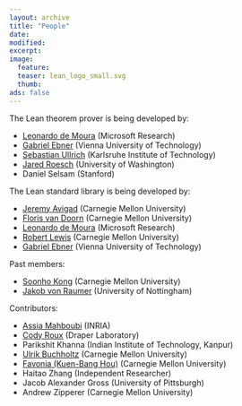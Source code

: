 ```yaml
---
layout: archive
title: "People"
date:
modified:
excerpt:
image:
  feature:
  teaser: lean_logo_small.svg
  thumb:
ads: false
---
```


The Lean theorem prover is being developed by:

- [Leonardo de Moura](http://research.microsoft.com/en-us/um/people/leonardo) (Microsoft Research)
- [Gabriel Ebner](https://gebner.org/) (Vienna University of Technology)
- [Sebastian Ullrich](https://kha.github.io/) (Karlsruhe Institute of Technology)
- [Jared Roesch](http://jroesch.github.io/) (University of Washington)
- Daniel Selsam (Stanford)

The Lean standard library is being developed by:

- [Jeremy Avigad](http://www.andrew.cmu.edu/user/avigad) (Carnegie Mellon University)
- [Floris van Doorn](http://www.contrib.andrew.cmu.edu/~fpv/) (Carnegie Mellon University)
- [Leonardo de Moura](http://research.microsoft.com/en-us/um/people/leonardo) (Microsoft Research)
- [Robert Lewis](https://www.andrew.cmu.edu/user/rlewis1/Site/Home.html) (Carnegie Mellon University)
- [Gabriel Ebner](https://gebner.org/) (Vienna University of Technology)

Past members:

- [Soonho Kong](http://www.cs.cmu.edu/~soonhok) (Carnegie Mellon University)
- [Jakob von Raumer](http://von-raumer.de/) (University of Nottingham)

Contributors:

- [Assia Mahboubi](http://specfun.inria.fr/mahboubi/) (INRIA)
- [Cody Roux](http://www.andrew.cmu.edu/user/croux/) (Draper Laboratory)
- Parikshit Khanna (Indian Institute of Technology, Kanpur)
- [Ulrik Buchholtz](http://www.andrew.cmu.edu/user/ulrikb/) (Carnegie Mellon University)
- [Favonia (Kuen-Bang Hou)](http://www.cs.cmu.edu/~kuenbanh/) (Carnegie Mellon University)
- Haitao Zhang (Independent Researcher)
- Jacob Alexander Gross (University of Pittsburgh)
- Andrew Zipperer (Carnegie Mellon University)
